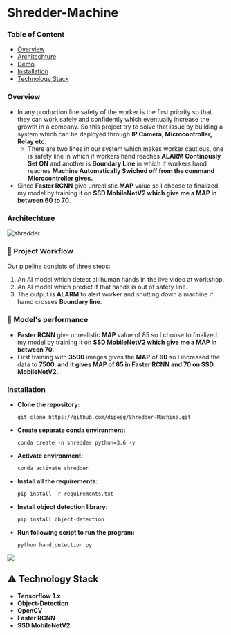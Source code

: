 # Shredder-Machine
### Table of Content
  * [Overview](#overview)
  * [Architechture](#architechture)
  * [Demo](#demo)
  * [Installation](#installation)
  * [Technology Stack](technologystack)
 
 ### **Overview**
- In any production line safety of the worker is the first priority so that they can work safely and confidently which eventually increase the growth in a company. So this project try to solve that issue by building a system which can be deployed through **IP Camera, Microcontroller, Relay etc**.
  - There are two lines in our system which makes worker cautious, one is safety line in which if workers hand reaches **ALARM Continously Set ON** and another is **Boundary Line** in which if workers hand reaches **Machine Automatically Swiched off from the command Microcontroller gives.**
- Since **Faster RCNN** give unrealistic **MAP** value so I choose to finalized my model by training it on **SSD MobileNetV2 which give me a MAP in between 60 to 70.**

### **Architechture**
![shredder](https://user-images.githubusercontent.com/75604769/177889835-3dd92603-1340-43ce-9683-48fe7a5dee6b.png)

### :raising_hand: Project Workflow 

Our pipeline consists of three steps:
  1. An AI model which detect all human hands in the live video at workshop.
  2. An AI model which predict if that hands is out of safety line.
  3. The output is **ALARM** to alert worker and shutting down a machine if hamd crosses **Boundary line**.
  
### 🚀 Model's performance
  - **Faster RCNN** give unrealistic **MAP** value of 85 so I choose to finalized my model by training it on **SSD MobileNetV2 which give me a MAP in between 70.**
  - First training with **3500** images gives the **MAP** of **60** so I increased the data to **7500. and it gives MAP of 85 in Faster RCNN and 70 on SSD MobileNetV2.**

<!-- ### **Demo**


https://user-images.githubusercontent.com/75604769/177893181-49c3717e-4f4c-4188-95ef-3e9edd3868c0.mp4 -->

### **Installation**
- **Clone the repository:**

  ```git clone https://github.com/dipesg/Shredder-Machine.git```
  
- **Create separate conda environment:**

  ```conda create -n shredder python=3.6 -y```
  
- **Activate environment:**

  ```conda activate shredder```
  
- **Install all the requirements:**

  ```pip install -r requirements.txt```
  
- **Install object detection library:**

  ```pip install object-detection```
  
- **Run following script to run the program:**

  ```python hand_detection.py```

![](https://forthebadge.com/images/badges/made-with-python.svg)

## :warning: Technology Stack
- **Tensorflow 1.x**
- **Object-Detection**
- **OpenCV**
- **Faster RCNN**
- **SSD MobileNetV2**
